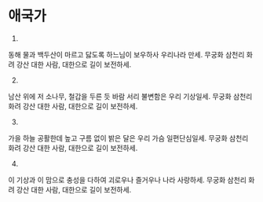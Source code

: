 # 애국가
1.
동해 물과 백두산이 마르고 닳도록
하느님이 보우하사 우리나라 만세.
무궁화 삼천리 화려 강산
대한 사람, 대한으로 길이 보전하세.

2.
남산 위에 저 소나무, 철갑을 두른 듯
바람 서리 불변함은 우리 기상일세.
무궁화 삼천리 화려 강산
대한 사람, 대한으로 길이 보전하세.

3.
가을 하늘 공활한데 높고 구름 없이
밝은 달은 우리 가슴 일편단심일세.
무궁화 삼천리 화려 강산
대한 사람, 대한으로 길이 보전하세.

4.
이 기상과 이 맘으로 충성을 다하여
괴로우나 즐거우나 나라 사랑하세.
무궁화 삼천리 화려 강산
대한 사람, 대한으로 길이 보전하세.

